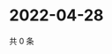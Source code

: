 # 2022-04-28

共 0 条

<!-- BEGIN WEIBO -->
<!-- 最后更新时间 Thu Apr 28 2022 11:28:33 GMT+0800 (China Standard Time) -->

<!-- END WEIBO -->

